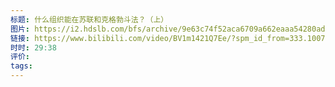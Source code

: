 ```yaml
---
标题: 什么组织能在苏联和克格勃斗法？（上）
图片: https://i2.hdslb.com/bfs/archive/9e63c74f52aca6709a662eaaa54280ad3ff7f316.jpg@672w_378h_1c_!web-home-common-cover.avif
链接: https://www.bilibili.com/video/BV1m1421Q7Ee/?spm_id_from=333.1007.tianma.1-1-1.click&vd_source=e815fa5e2c428a98163e9d19be40ec58
时时: 29:38
评价: 
tags:
---
```


